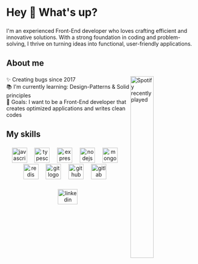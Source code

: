 

<h1 align="left">Hey 👋 What's up?</h1>

###

<p align="left">I'm an experienced Front-End developer who loves crafting efficient and innovative solutions. With a strong foundation in coding and problem-solving, I thrive on turning ideas into functional, user-friendly applications.</p>

###

<h2 align="left">About me</h2>

###

[<img src="https://spotify-recently-played-readme.vercel.app/api?user=31nxddqt6tp42q7rs3kab4jclqdi&count=7" alt="Spotify recently played" width= 35% align="right"/>](https://open.spotify.com/user/31nxddqt6tp42q7rs3kab4jclqdi)

###

<p align="left" min-width="50">✨ Creating bugs since 2017<br>📚 I'm currently learning: Design-Patterns & Solid principles<br>🎯 Goals: I want to be a Front-End developer that creates optimized applications and writes clean codes <br</p>

###

<h2 align="left">My skills</h2>

###

<div align="center">
  <img src="https://cdn.jsdelivr.net/gh/devicons/devicon/icons/javascript/javascript-original.svg" height="40" alt="javascript logo"  />
  <img width="12" />
  <img src="https://cdn.jsdelivr.net/gh/devicons/devicon/icons/typescript/typescript-original.svg" height="40" alt="typescript logo"  />
  <img width="12" />
  <img src="https://cdn.jsdelivr.net/gh/devicons/devicon/icons/express/express-original.svg" height="40" alt="express logo"  />
  <img width="12" />
  <img src="https://cdn.jsdelivr.net/gh/devicons/devicon/icons/nodejs/nodejs-original.svg" height="40" alt="nodejs logo"  />
  <img width="12" />
  <img src="https://cdn.jsdelivr.net/gh/devicons/devicon/icons/mongodb/mongodb-original.svg" height="40" alt="mongodb logo"  />
  <img width="12" />
  <img src="https://cdn.jsdelivr.net/gh/devicons/devicon/icons/redis/redis-original.svg" height="40" alt="redis logo"  />
  <img width="12" />
  <img src="https://cdn.jsdelivr.net/gh/devicons/devicon/icons/git/git-original.svg" height="40" alt="git logo"  />
  <img width="12" />
  <img src="https://cdn.jsdelivr.net/gh/devicons/devicon/icons/github/github-original.svg" height="40" alt="github logo"  />
  <img width="12" />
  <img src="https://cdn.jsdelivr.net/gh/devicons/devicon/icons/gitlab/gitlab-original.svg" height="40" alt="gitlab logo"  />
  <img width="12" />
</div>

###


###

<div align="center">
  <a href="https://www.linkedin.com/in/m-hossein-bagheri/" target="_blank">
    <img src="https://raw.githubusercontent.com/maurodesouza/profile-readme-generator/master/src/assets/icons/social/linkedin/default.svg" width="52" height="40" alt="linkedin logo"  />
  </a>

</div>

###
